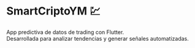 # SmartCriptoYM 💹  
App predictiva de datos de trading con Flutter.  
Desarrollada para analizar tendencias y generar señales automatizadas.
